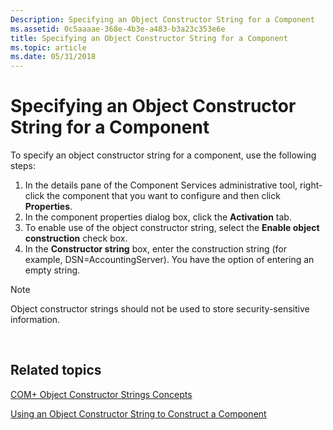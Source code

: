 ```yaml
---
Description: Specifying an Object Constructor String for a Component
ms.assetid: 0c5aaaae-368e-4b3e-a483-b3a23c353e6e
title: Specifying an Object Constructor String for a Component
ms.topic: article
ms.date: 05/31/2018
---
```


# Specifying an Object Constructor String for a Component

To specify an object constructor string for a component, use the following steps:

1.  In the details pane of the Component Services administrative tool, right-click the component that you want to configure and then click **Properties**.
2.  In the component properties dialog box, click the **Activation** tab.
3.  To enable use of the object constructor string, select the **Enable object construction** check box.
4.  In the **Constructor string** box, enter the construction string (for example, DSN=AccountingServer). You have the option of entering an empty string.

> [!Note]  
> Object constructor strings should not be used to store security-sensitive information.

 

## Related topics

<dl> <dt>

[COM+ Object Constructor Strings Concepts](com--object-constructor-strings-concepts.md)
</dt> <dt>

[Using an Object Constructor String to Construct a Component](using-an-object-constructor-string-to-construct-a-component.md)
</dt> </dl>

 

 



